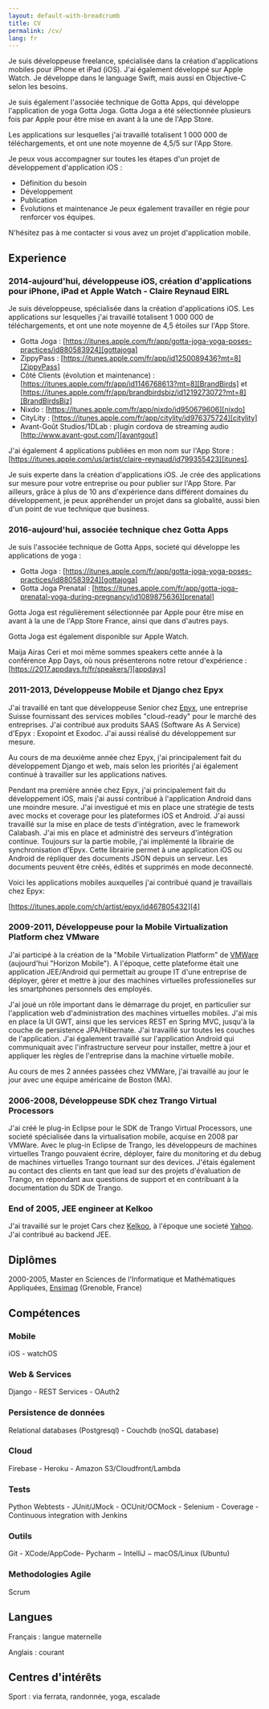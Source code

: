 ```yaml
---
layout: default-with-breadcrumb
title: CV
permalink: /cv/
lang: fr
---
```


Je suis développeuse freelance, spécialisée dans la création d'applications mobiles pour iPhone et iPad (iOS). J'ai également développé sur Apple Watch. Je développe dans le language Swift, mais aussi en Objective-C selon les besoins.

Je suis également l'associée technique de Gotta Apps, qui développe l'application de yoga Gotta Joga. Gotta Joga a été sélectionnée plusieurs fois par Apple pour être mise en avant à la une de l'App Store.

Les applications sur lesquelles j'ai travaillé totalisent 1 000 000 de téléchargements, et ont une note moyenne de 4,5/5 sur l'App Store.

Je peux vous accompagner sur toutes les étapes d'un projet de développement d'application iOS :
- Définition du besoin
- Développement
- Publication
- Évolutions et maintenance
Je peux également travailler en régie pour renforcer vos équipes.

N'hésitez pas à me contacter si vous avez un projet d'application mobile.

## Experience

### 2014-aujourd'hui, développeuse iOS, création d'applications pour iPhone, iPad et Apple Watch - Claire Reynaud EIRL

Je suis développeuse, spécialisée dans la création d'applications iOS. Les applications sur lesquelles j'ai travaillé totalisent 1 000 000 de téléchargements, et ont une note moyenne de 4,5 étoiles sur l'App Store.

- Gotta Joga : [https://itunes.apple.com/fr/app/gotta-joga-yoga-poses-practices/id880583924][gottajoga]
- ZippyPass : [https://itunes.apple.com/fr/app/id1250089436?mt=8][ZippyPass]
- Côté Clients (évolution et maintenance) : [https://itunes.apple.com/fr/app/id1146768613?mt=8][BrandBirds] et [https://itunes.apple.com/fr/app/brandbirdsbiz/id1219273072?mt=8][BrandBirdsBiz]
- Nixdo : [https://itunes.apple.com/fr/app/nixdo/id950679606][nixdo]
- CityLity : [https://itunes.apple.com/fr/app/citylity/id976375724][citylity]
- Avant-Goût Studios/1DLab : plugin cordova de streaming audio [http://www.avant-gout.com/][avantgout]

J'ai également 4 applications publiées en mon nom sur l'App Store : [https://itunes.apple.com/us/artist/claire-reynaud/id799355423][itunes].

Je suis experte dans la création d'applications iOS. Je crée des applications sur mesure pour votre entreprise ou pour publier sur l'App Store. Par ailleurs, grâce à plus de 10 ans d'expérience dans différent domaines du développement, je peux appréhender un projet dans sa globalité, aussi bien d'un point de vue technique que business.

### 2016-aujourd'hui, associée technique chez Gotta Apps

Je suis l'associée technique de Gotta Apps, societé qui développe les applications de yoga :
- Gotta Joga : [https://itunes.apple.com/fr/app/gotta-joga-yoga-poses-practices/id880583924][gottajoga]
- Gotta Joga Prenatal : [https://itunes.apple.com/fr/app/gotta-joga-prenatal-yoga-during-pregnancy/id1089875636][prenatal]

Gotta Joga est régulièrement sélectionnée par Apple pour être mise en avant à la une de l'App Store France, ainsi que dans d'autres pays.

Gotta Joga est également disponible sur Apple Watch.

Maija Airas Ceri et moi même sommes speakers cette année à la conférence App Days, où nous présenterons notre retour d'expérience : [https://2017.appdays.fr/fr/speakers/][appdays]

### 2011-2013, Développeuse Mobile et Django chez Epyx

J'ai travaillé en tant que développeuse Senior chez [Epyx][3], une entreprise Suisse fournissant des services mobiles "cloud-ready" pour le marché des entreprises. J'ai contribué aux produits SAAS (Software As A Service) d'Epyx : Exopoint et Exodoc. J'ai aussi réalisé du développement sur mesure.

Au cours de ma deuxième année chez Epyx, j'ai principalement fait du développement Django et web, mais selon les priorités j'ai également continué à travailler sur les applications natives.

Pendant ma première année chez Epyx, j'ai principalement fait du développement iOS, mais j'ai aussi contribué à l'application Android dans une moindre mesure. J'ai investigué et mis en place une stratégie de tests avec mocks et coverage pour les plateformes iOS et Android. J'ai aussi travaillé sur la mise en place de tests d'intégration, avec le framework Calabash. J'ai mis en place et administré des serveurs d'intégration continue. Toujours sur la partie mobile, j'ai implémenté la librairie de synchronisation d'Epyx. Cette librairie permet à une application iOS ou Android de répliquer des documents JSON depuis un serveur. Les documents peuvent être créés, édités et supprimés en mode deconnecté.

Voici les applications mobiles auxquelles j'ai contribué quand je travaillais chez Epyx:

[https://itunes.apple.com/ch/artist/epyx/id467805432][4]

### 2009-2011, Développeuse pour la Mobile Virtualization Platform chez VMware

J'ai participé à la création de la "Mobile Virtualization Platform" de [VMWare][5] (aujourd'hui "Horizon Mobile"). A l'époque, cette plateforme était une application JEE/Android qui permettait au groupe IT d'une entreprise de déployer, gérer et mettre à jour des machines virtuelles professionelles sur les smartphones personnels des employés.

J'ai joué un rôle important dans le démarrage du projet, en particulier sur l'application web d'administration des machines virtuelles mobiles. J'ai mis en place la UI GWT, ainsi que les services REST en Spring MVC, jusqu'à la couche de persistence JPA/Hibernate. J'ai travaillé sur toutes les couches de l'application. J'ai également travaillé sur l'application Android qui communiquait avec l'infrastructure serveur pour installer, mettre à jour et appliquer les règles de l'entreprise dans la machine virtuelle mobile.

Au cours de mes 2 années passées chez VMWare, j'ai travaillé au jour le jour avec une équipe américaine de Boston (MA).

### 2006-2008, Développeuse SDK chez Trango Virtual Processors

J'ai créé le plug-in Eclipse pour le SDK de Trango Virtual Processors, une societé spécialisée dans la virtualisation mobile, acquise en 2008 par VMWare. Avec le plug-in Eclipse de Trango, les développeurs de machines virtuelles Trango pouvaient écrire, déployer, faire du monitoring et du debug de machines virtuelles Trango tournant sur des devices. J'étais également au contact des clients en tant que lead sur des projets d'évaluation de Trango, en répondant aux questions de support et en contribuant à la documentation du SDK de Trango.

### End of 2005, JEE engineer at Kelkoo

J'ai travaillé sur le projet Cars chez [Kelkoo][6], à l'époque une societé [Yahoo][7]. J'ai contribué au backend JEE.

## Diplômes

2000-2005, Master en Sciences de l'Informatique et Mathématiques Appliquées, [Ensimag][8] (Grenoble, France)

## Compétences

### Mobile

iOS - watchOS

### Web &amp; Services

Django - REST Services - OAuth2

### Persistence de données

Relational databases (Postgresql) - Couchdb (noSQL database)

### Cloud

Firebase - Heroku - Amazon S3/Cloudfront/Lambda

### Tests

Python Webtests - JUnit/JMock - OCUnit/OCMock - Selenium - Coverage - Continuous integration with Jenkins

### Outils

Git - XCode/AppCode- Pycharm − IntelliJ − macOS/Linux (Ubuntu)

### Methodologies Agile

Scrum

## Langues

Français : langue maternelle

Anglais : courant

## Centres d'intérêts

Sport : via ferrata, randonnée, yoga, escalade

[gottajoga]: https://itunes.apple.com/fr/app/gotta-joga-yoga-poses-practices/id880583924
[ZippyPass]: https://itunes.apple.com/au/app/zippypass-acc%C3%A9dez-%C3%A0-200-clubs-studios-%C3%A0-paris/id1250089436?mt=8
[prenatal]: https://itunes.apple.com/fr/app/gotta-joga-prenatal-yoga-during-pregnancy/id1089875636
[BrandBirds]: https://itunes.apple.com/fr/app/brandbirds-connectez-vous-%C3%A0-vos-marques-pr%C3%A9f%C3%A9r%C3%A9es/id1146768613?mt=8
[BrandBirdsBiz]: https://itunes.apple.com/fr/app/brandbirdsbiz/id1219273072?mt=8
[nixdo]: https://itunes.apple.com/fr/app/nixdo/id950679606
[itunes]: https://itunes.apple.com/fr/artist/claire-reynaud/id799355423
[citylity]: https://itunes.apple.com/fr/app/citylity/id976375724
[avantgout]: http://www.avant-gout.com/
[appdays]: https://2017.appdays.fr/fr/speakers/
[2]: http://www.createchallenge.org/ "International Create Challenge"
[3]: http://epyx.ch/en/ "Epyx"
[4]: https://itunes.apple.com/ch/artist/epyx/id467805432 "https://itunes.apple.com/ch/artist/epyx/id467805432"
[5]: http://www.vmware.com/ "VMware"
[6]: http://www.kelkoo.fr/ "Kelkoo"
[7]: http://www.yahoo.com/ "Yahoo"
[8]: http://ensimag.grenoble-inp.fr/ "ENSIMAG"
